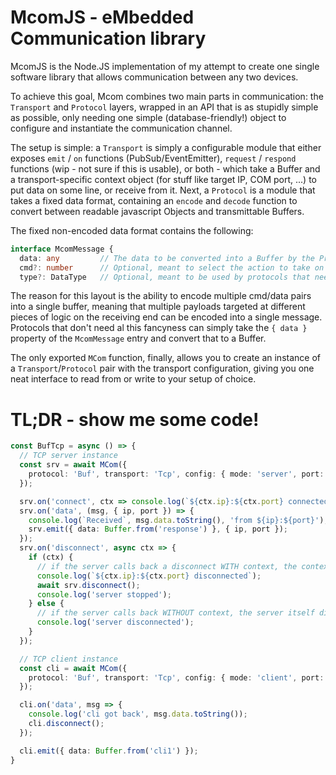 # McomJS - eMbedded Communication library
McomJS is the Node.JS implementation of my attempt to create one single software library that allows communication between any two devices.

To achieve this goal, Mcom combines two main parts in communication: the `Transport` and `Protocol` layers, wrapped in an API that is as stupidly simple as possible, only needing one simple (database-friendly!) object to configure and instantiate the communication channel.

The setup is simple: a `Transport` is simply a configurable module that either exposes `emit` / `on` functions (PubSub/EventEmitter), `request` / `respond` functions (wip - not sure if this is usable), or both - which take a Buffer and a transport-specific context object (for stuff like target IP, COM port, ...) to put data on some line, or receive from it. Next, a `Protocol` is a module that takes a fixed data format, containing an `encode` and `decode` function to convert between readable javascript Objects and transmittable Buffers.

The fixed non-encoded data format contains the following:
```ts
interface McomMessage {
  data: any         // The data to be converted into a Buffer by the Protocol
  cmd?: number      // Optional, meant to select the action to take on the receiving side
  type?: DataType   // Optional, meant to be used by protocols that need it to build a correct data buffer
```
The reason for this layout is the ability to encode multiple cmd/data pairs into a single buffer, meaning that multiple payloads targeted at different pieces of logic on the receiving end can be encoded into a single message. Protocols that don't need al this fancyness can simply take the `{ data }` property of the `McomMessage` entry and convert that to a Buffer.

The only exported `MCom` function, finally, allows you to create an instance of a `Transport`/`Protocol` pair with the transport configuration, giving you one neat interface to read from or write to your setup of choice.

# TL;DR - show me some code!
```ts
const BufTcp = async () => {
  // TCP server instance
  const srv = await MCom({
    protocol: 'Buf', transport: 'Tcp', config: { mode: 'server', port: 2222 }
  });

  srv.on('connect', ctx => console.log(`${ctx.ip}:${ctx.port} connected`));
  srv.on('data', (msg, { ip, port }) => {
    console.log(`Received`, msg.data.toString(), 'from ${ip}:${port}');
    srv.emit({ data: Buffer.from('response') }, { ip, port });
  });
  srv.on('disconnect', async ctx => {
    if (ctx) {
      // if the server calls back a disconnect WITH context, the context is that of a disconnected socket
      console.log(`${ctx.ip}:${ctx.port} disconnected`);
      await srv.disconnect();
      console.log('server stopped');
    } else {
      // if the server calls back WITHOUT context, the server itself disconnected
      console.log('server disconnected');
    }
  });

  // TCP client instance
  const cli = await MCom({
    protocol: 'Buf', transport: 'Tcp', config: { mode: 'client', port: 2222 }
  });

  cli.on('data', msg => {
    console.log('cli got back', msg.data.toString());
    cli.disconnect();
  });

  cli.emit({ data: Buffer.from('cli1') });
}
```
